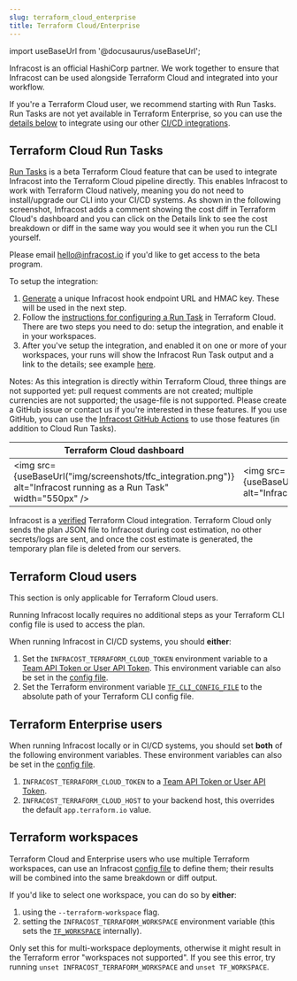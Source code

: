 ```yaml
---
slug: terraform_cloud_enterprise
title: Terraform Cloud/Enterprise
---
```


import useBaseUrl from '@docusaurus/useBaseUrl';

Infracost is an official HashiCorp partner. We work together to ensure that Infracost can be used alongside Terraform Cloud and integrated into your workflow.

If you're a Terraform Cloud user, we recommend starting with Run Tasks. Run Tasks are not yet available in Terraform Enterprise, so you can use the [details below](#terraform-enterprise-users) to integrate using our other [CI/CD integrations](/docs/integrations/cicd/).

## Terraform Cloud Run Tasks

[Run Tasks](https://www.terraform.io/docs/cloud/workspaces/run-tasks.html) is a beta Terraform Cloud feature that can be used to integrate Infracost into the Terraform Cloud pipeline directly. This enables Infracost to work with Terraform Cloud natively, meaning you do not need to install/upgrade our CLI into your CI/CD systems. As shown in the following screenshot, Infracost adds a comment showing the cost diff in Terraform Cloud's dashboard and you can click on the Details link to see the cost breakdown or diff in the same way you would see it when you run the CLI yourself.

Please email [hello@infracost.io](mailto:hello@infracost.io) if you'd like to get access to the beta program.

To setup the integration:
1. [Generate](https://dashboard.infracost.io/tfc-sign-up) a unique Infracost hook endpoint URL and HMAC key. These will be used in the next step.
2. Follow the [instructions for configuring a Run Task](https://www.terraform.io/docs/cloud/workspaces/run-tasks.html#configuring-a-run-task) in Terraform Cloud. There are two steps you need to do: setup the integration, and enable it in your workspaces.
3. After you've setup the integration, and enabled it on one or more of your workspaces, your runs will show the Infracost Run Task output and a link to the details; see example [here](https://dashboard.infracost.io/results/285db4b2-1467-41c0-a162-382ae7f87e89?token=932c8505d6cd3dd7c3cba4d45188eeec9988976ae0d366ccc5ae813ed1b4fc395dfba94d14d54babef943c23042787f66076f04a29a37dced8d0ae963e5cefd5).

Notes: As this integration is directly within Terraform Cloud, three things are not supported yet: pull request comments are not created; multiple currencies are not supported; the usage-file is not supported. Please create a GitHub issue or contact us if you're interested in these features. If you use GitHub, you can use the [Infracost GitHub Actions](https://github.com/infracost/actions/) to use those features (in addition to Cloud Run Tasks).

| Terraform Cloud dashboard | Details link |
|--------------|-----------|
<img src={useBaseUrl("img/screenshots/tfc_integration.png")} alt="Infracost running as a Run Task" width="550px" /> | <img src={useBaseUrl("img/screenshots/infracost_dashboard.png")} alt="Infracost details link" width="550px" />

Infracost is a [verified](https://www.hashicorp.com/partners/tech/infracost) Terraform Cloud integration. Terraform Cloud only sends the plan JSON file to Infracost during cost estimation, no other secrets/logs are sent, and once the cost estimate is generated, the temporary plan file is deleted from our servers.

## Terraform Cloud users

This section is only applicable for Terraform Cloud users.

Running Infracost locally requires no additional steps as your Terraform CLI config file is used to access the plan.

When running Infracost in CI/CD systems, you should **either**:
1. Set the `INFRACOST_TERRAFORM_CLOUD_TOKEN` environment variable to a [Team API Token or User API Token](https://www.terraform.io/docs/cloud/users-teams-organizations/api-tokens.html). This environment variable can also be set in the [config file](/docs/multi_project/config_file).
2. Set the Terraform environment variable [`TF_CLI_CONFIG_FILE`](https://www.terraform.io/docs/commands/environment-variables.html#tf_cli_config_file) to the absolute path of your Terraform CLI config file.

## Terraform Enterprise users

When running Infracost locally or in CI/CD systems, you should set **both** of the following environment variables. These environment variables can also be set in the [config file](/docs/multi_project/config_file).
1. `INFRACOST_TERRAFORM_CLOUD_TOKEN` to a [Team API Token or User API Token](https://www.terraform.io/docs/cloud/users-teams-organizations/api-tokens.html).
2. `INFRACOST_TERRAFORM_CLOUD_HOST` to your backend host, this overrides the default `app.terraform.io` value.

## Terraform workspaces

Terraform Cloud and Enterprise users who use multiple Terraform workspaces, can use an Infracost [config file](/docs/multi_project/config_file) to define them; their results will be combined into the same breakdown or diff output.

If you'd like to select one workspace, you can do so by **either**:
1. using the `--terraform-workspace` flag.
2. setting the `INFRACOST_TERRAFORM_WORKSPACE` environment variable (this sets the [`TF_WORKSPACE`](https://www.terraform.io/docs/cli/config/environment-variables.html#tf_workspace) internally).

Only set this for multi-workspace deployments, otherwise it might result in the Terraform error "workspaces not supported". If you see this error, try running `unset INFRACOST_TERRAFORM_WORKSPACE` and `unset TF_WORKSPACE`.
